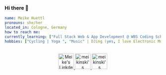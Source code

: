 ### Hi there 👋

```yaml
name: Meike Huettl
pronouns: she/her
located_in: Cologne, Germany
how to reach me: 
currently_learning: ["Full Stack Web & App Development @ WBS Coding School"]
hobbies: ["Cycling | Yoga ", "Music" | DJing (yes, I love Electronic Music)", "Food | Cooking"]
```


<p align="center">
<br/>
<a href="https://www.linkedin.com/in/meike-huettl-066500154/">
  <img alt="Meike's LinkdeIN" width="50px" src="https://camo.githubusercontent.com/c8a9c5b414cd812ad6a97a46c29af67239ddaeae08c41724ff7d945fb4c047e5/68747470733a2f2f6564656e742e6769746875622e696f2f537570657254696e7949636f6e732f696d616765732f7376672f6c696e6b6564696e2e737667"/>
</a>
<a href="https://twitter.com/meikinski">
  <img alt="meikinski's twitter" width="50px" src="https://camo.githubusercontent.com/35b0b8bfbd8840f35607fb56ad0a139047fd5d6e09ceb060c5c6f0a5abd1044c/68747470733a2f2f6564656e742e6769746875622e696f2f537570657254696e7949636f6e732f696d616765732f7376672f747769747465722e737667" />
</a>
<a href="hhttps://www.instagram.com/meikinski/">
  <img alt="meikinski's instagram" width="50px" src="https://camo.githubusercontent.com/c9dacf0f25a1489fdbc6c0d2b41cda58b77fa210a13a886d6f99e027adfbd358/68747470733a2f2f6564656e742e6769746875622e696f2f537570657254696e7949636f6e732f696d616765732f7376672f696e7374616772616d2e737667" />
</a>
</p>

